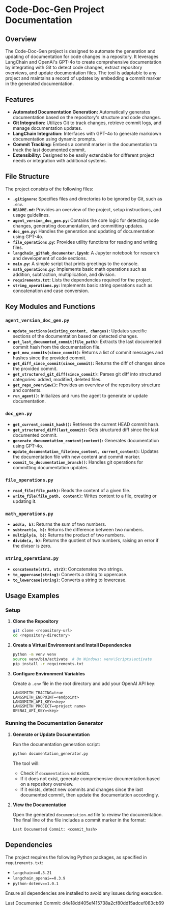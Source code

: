 # Code-Doc-Gen Project Documentation

## Overview

The Code-Doc-Gen project is designed to automate the generation and updating of documentation for code changes in a repository. It leverages LangChain and OpenAI's GPT-4o to create comprehensive documentation by integrating with Git to detect code changes, extract repository overviews, and update documentation files. The tool is adaptable to any project and maintains a record of updates by embedding a commit marker in the generated documentation.

## Features

- **Automated Documentation Generation:** Automatically generates documentation based on the repository's structure and code changes.
- **Git Integration:** Utilizes Git to track changes, retrieve commit logs, and manage documentation updates.
- **LangChain Integration:** Interfaces with GPT-4o to generate markdown documentation using dynamic prompts.
- **Commit Tracking:** Embeds a commit marker in the documentation to track the last documented commit.
- **Extensibility:** Designed to be easily extendable for different project needs or integration with additional systems.

## File Structure

The project consists of the following files:

- **`.gitignore`:** Specifies files and directories to be ignored by Git, such as `.env`.
- **`README.md`:** Provides an overview of the project, setup instructions, and usage guidelines.
- **`agent_version_doc_gen.py`:** Contains the core logic for detecting code changes, generating documentation, and committing updates.
- **`doc_gen.py`:** Handles the generation and updating of documentation using GPT-4o.
- **`file_operations.py`:** Provides utility functions for reading and writing files.
- **`langchain_github_documenter.ipynb`:** A Jupyter notebook for research and development of code sections.
- **`main.py`:** A simple script that prints greetings to the console.
- **`math_operations.py`:** Implements basic math operations such as addition, subtraction, multiplication, and division.
- **`requirements.txt`:** Lists the dependencies required for the project.
- **`string_operations.py`:** Implements basic string operations such as concatenation and case conversion.

## Key Modules and Functions

### `agent_version_doc_gen.py`

- **`update_sections(existing_content, changes)`:** Updates specific sections of the documentation based on detected changes.
- **`get_last_documented_commit(file_path)`:** Extracts the last documented commit hash from the documentation file.
- **`get_new_commits(since_commit)`:** Returns a list of commit messages and hashes since the provided commit.
- **`get_diff_since_commit(since_commit)`:** Returns the diff of changes since the provided commit.
- **`get_structured_git_diff(since_commit)`:** Parses git diff into structured categories: added, modified, deleted files.
- **`get_repo_overview()`:** Provides an overview of the repository structure and contents.
- **`run_agent()`:** Initializes and runs the agent to generate or update documentation.

### `doc_gen.py`

- **`get_current_commit_hash()`:** Retrieves the current HEAD commit hash.
- **`get_structured_diff(last_commit)`:** Gets structured diff since the last documented commit.
- **`generate_documentation_content(context)`:** Generates documentation using GPT-4o.
- **`update_documentation_file(new_content, current_content)`:** Updates the documentation file with new content and commit marker.
- **`commit_to_documentation_branch()`:** Handles git operations for committing documentation updates.

### `file_operations.py`

- **`read_file(file_path)`:** Reads the content of a given file.
- **`write_file(file_path, content)`:** Writes content to a file, creating or updating it.

### `math_operations.py`

- **`add(a, b)`:** Returns the sum of two numbers.
- **`subtract(a, b)`:** Returns the difference between two numbers.
- **`multiply(a, b)`:** Returns the product of two numbers.
- **`divide(a, b)`:** Returns the quotient of two numbers, raising an error if the divisor is zero.

### `string_operations.py`

- **`concatenate(str1, str2)`:** Concatenates two strings.
- **`to_uppercase(string)`:** Converts a string to uppercase.
- **`to_lowercase(string)`:** Converts a string to lowercase.

## Usage Examples

### Setup

1. **Clone the Repository**

    ```bash
    git clone <repository-url>
    cd <repository-directory>
    ```

2. **Create a Virtual Environment and Install Dependencies**

    ```bash
    python -m venv venv
    source venv/bin/activate  # On Windows: venv\Scripts\activate
    pip install -r requirements.txt
    ```

3. **Configure Environment Variables**

    Create a `.env` file in the root directory and add your OpenAI API key:

    ```env
    LANGSMITH_TRACING=true
    LANGSMITH_ENDPOINT=<endpoint>
    LANGSMITH_API_KEY=<key>
    LANGSMITH_PROJECT=<project name>
    OPENAI_API_KEY=<key>
    ```

### Running the Documentation Generator

1. **Generate or Update Documentation**

    Run the documentation generation script:

    ```bash
    python documentation_generator.py
    ```

    The tool will:
    - Check if `documentation.md` exists.
    - If it does not exist, generate comprehensive documentation based on a repository overview.
    - If it exists, detect new commits and changes since the last documented commit, then update the documentation accordingly.

2. **View the Documentation**

    Open the generated `documentation.md` file to review the documentation. The final line of the file includes a commit marker in the format:

    ```
    Last Documented Commit: <commit_hash>
    ```

## Dependencies

The project requires the following Python packages, as specified in `requirements.txt`:

- `langchain==0.3.21`
- `langchain_openai==0.3.9`
- `python-dotenv==1.0.1`

Ensure all dependencies are installed to avoid any issues during execution.

Last Documented Commit: d4e18dd405ef415738a2cf80dd15adcef083cb69